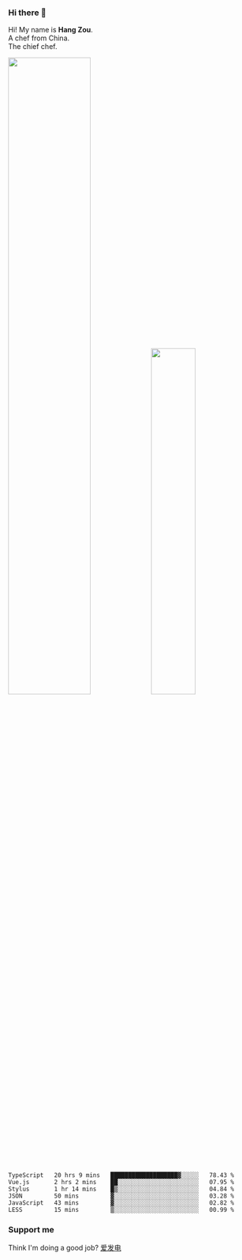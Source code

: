 ### Hi there 👋

Hi! My name is **Hang Zou**.  
A chef from China.  
The chief chef.

<img align="" width="57.5%" src="https://github-readme-stats.vercel.app/api?username=zouhangwithsweet&hide_title=true&hide_border=true&show_icons=true&include_all_commits=true&line_height=21" /><img align="" width="42.4%" src="https://github-readme-stats.vercel.app/api/top-langs/?username=zouhangwithsweet&hide_title=true&hide_border=true&layout=compact" />

<!--START_SECTION:waka-->

```text
TypeScript   20 hrs 9 mins   ███████████████████▓░░░░░   78.43 %
Vue.js       2 hrs 2 mins    ██░░░░░░░░░░░░░░░░░░░░░░░   07.95 %
Stylus       1 hr 14 mins    █▒░░░░░░░░░░░░░░░░░░░░░░░   04.84 %
JSON         50 mins         ▓░░░░░░░░░░░░░░░░░░░░░░░░   03.28 %
JavaScript   43 mins         ▓░░░░░░░░░░░░░░░░░░░░░░░░   02.82 %
LESS         15 mins         ▒░░░░░░░░░░░░░░░░░░░░░░░░   00.99 %
```

<!--END_SECTION:waka-->

### Support me

Think I'm doing a good job? [爱发电](https://afdian.net/@zouhangsweet)
